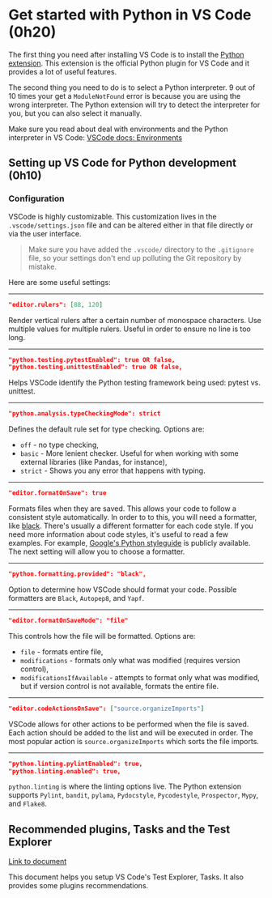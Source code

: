 # Get started with Python in VS Code (0h20)

The first thing you need after installing VS Code is to install the [Python extension](https://marketplace.visualstudio.com/items?itemName=ms-python.python). This extension is the official Python plugin for VS Code and it provides a lot of useful features.

The second thing you need to do is to select a Python interpreter. 9 out of 10 times your get a `ModuleNotFound` error is because you are using the wrong interpreter. The Python extension will try to detect the interpreter for you, but you can also select it manually.

Make sure you read about deal with environments and the Python interpreter in VS Code: [VSCode docs: Environments](https://code.visualstudio.com/docs/python/environments)

## Setting up VS Code for Python development (0h10)

### Configuration

VSCode is highly customizable. This customization lives in the `.vscode/settings.json` file and can be altered either in that file directly or via the user interface.

> Make sure you have added the `.vscode/` directory to the `.gitignore` file, so your settings don't end up polluting the Git repository by mistake.

Here are some useful settings:

---

```json
"editor.rulers": [88, 120]
```

Render vertical rulers after a certain number of monospace characters. Use multiple values for multiple rulers. Useful in order to ensure no line is too long.

---

```json
"python.testing.pytestEnabled": true OR false,
"python.testing.unittestEnabled": true OR false,
```

Helps VSCode identify the Python testing framework being used: pytest vs. unittest.

---

```json
"python.analysis.typeCheckingMode": strict
```

Defines the default rule set for type checking. Options are:

- `off` - no type checking,
- `basic` - More lenient checker. Useful for when working with some external libraries (like Pandas, for instance),
- `strict` - Shows you any error that happens with typing.

---

```json
"editor.formatOnSave": true
```

Formats files when they are saved. This allows your code to follow a consistent style automatically. In order to to this, you will need a formatter, like [black](https://github.com/psf/black). There's usually a different formatter for each code style. If you need more information about code styles, it's useful to read a few examples. For example, [Google's Python styleguide](https://google.github.io/styleguide/pyguide.html) is publicly available. The next setting will allow you to choose a formatter.

---

```json
"python.formatting.provided": "black",
```

Option to determine how VSCode should format your code. Possible formatters are `Black`, `Autopep8`, and `Yapf`.

---

```json
"editor.formatOnSaveMode": "file"
```

This controls how the file will be formatted. Options are:

- `file` - formats entire file,
- `modifications` - formats only what was modified (requires version control),
- `modificationsIfAvailable` - attempts to format only what was modified, but if version control is not available, formats the entire file.

---

```json
"editor.codeActionsOnSave": ["source.organizeImports"]
```

VSCode allows for other actions to be performed when the file is saved. Each action should be added to the list and will be executed in order. The most popular action is `source.organizeImports` which sorts the file imports.

---

```json
"python.linting.pylintEnabled": true,
"python.linting.enabled": true,
```

`python.linting` is where the linting options live. The Python extension supports `Pylint`, `bandit`, `pylama`, `Pydocstyle`, `Pycodestyle`, `Prospector`, `Mypy`, and `Flake8`.

## Recommended plugins, Tasks and the Test Explorer

[Link to document](https://docs.google.com/document/u/1/d/1xHJ9Kq9OVsWh4OH8DYB_7dsKW2tzCPZ8FOI9VrGU2SU)

This document helps you setup VS Code's Test Explorer, Tasks. It also provides some plugins recommendations.
